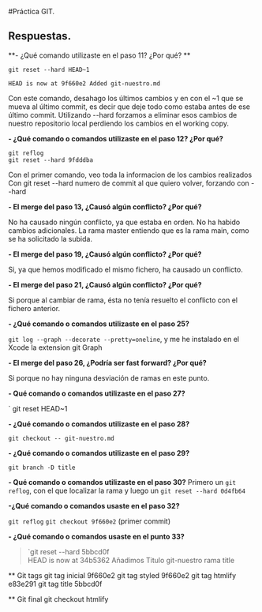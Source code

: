 #Práctica GIT.
## Respuestas.

**- ¿Qué comando utilizaste en el paso 11? ¿Por qué? **
   
   `git reset --hard HEAD~1`  
    
    HEAD is now at 9f660e2 Added git-nuestro.md

 Con este comando, desahago los últimos cambios y en con el ~1 que se mueva al último commit, es decir que deje todo como estaba antes de ese último commit.
 Utilizando --hard  forzamos a eliminar esos cambios de nuestro repositorio local perdiendo los cambios en el working copy. 

**- ¿Qué comando o comandos utilizaste en el paso 12? ¿Por qué?**  

    git reflog
    git reset --hard 9fdddba

   
   Con el primer comando, veo toda la informacion de los cambios realizados
   Con git reset --hard numero de commit al que quiero volver, forzando con --hard


**- El merge del paso 13, ¿Causó algún conflicto? ¿Por qué?**  

No ha causado ningún conflicto, ya que estaba en orden. No ha habido cambios adicionales. La rama master entiendo que es la rama main, como se ha solicitado la subida. 
    

**- El merge del paso 19, ¿Causó algún conflicto? ¿Por qué?**

Si, ya que hemos modificado el mismo fichero,  ha causado un conflicto. 
    
    
**-  El merge del paso 21, ¿Causó algún conflicto? ¿Por qué?**

Si porque al cambiar de rama, ésta no tenía resuelto el conflicto con el fichero anterior.
   
    
**- ¿Qué comando o comandos utilizaste en el paso 25?**

   `git log --graph --decorate --pretty=oneline`, y me he instalado en el Xcode la extension git Graph
     
     


**- El merge del paso 26, ¿Podría ser fast forward? ¿Por qué?**

Si porque no hay ninguna desviación de ramas en este punto.
    


**- Qué comando o comandos utilizaste en el paso 27?**

    
   ` git reset HEAD~1
    

**- ¿Qué comando o comandos utilizaste en el paso 28?**
  
`git checkout -- git-nuestro.md` 


**- ¿Qué comando o comandos utilizaste en el paso 29?**

`git branch -D title`
    

**- Qué comando o comandos utilizaste en el paso 30?**
 Primero un `git reflog`, con el que localizar la rama y luego un 
`git reset --hard 0d4fb64` 
    
**-¿Qué comando o comandos usaste en el paso 32?**

   
   `git reflog` 
   `git checkout 9f660e2` (primer commit)
 
**- ¿Qué comando o comandos usaste en el punto 33?**

>   `git reset --hard 5bbcd0f  
>   HEAD is now at 34b5362 Añadimos Titulo git-nuestro rama title



** Git tags
git tag inicial 9f660e2
 git tag styled 9f660e2 
git tag htmlify e83e291 
git tag title 5bbcd0f 

** Git final 
git checkout htmlify